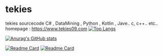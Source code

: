 # tekies
tekies sourcecode
C# , DataMining , Python , Kotlin , Jave.. c, c++.. etc..
homepage :  https://www.tekies09.com
[![Top Langs](https://github-readme-stats.vercel.app/api/top-langs/?username=tekies09)](https://github.com/anuraghazra/github-readme-stats)  

[![Anurag's GitHub stats](https://github-readme-stats.vercel.app/api?username=tekies09)](https://github.com/anuraghazra/github-readme-stats)

[![Readme Card](https://github-readme-stats.vercel.app/api/pin/?username=anuraghazra&repo=github-readme-stats)](https://github.com/anuraghazra/github-readme-stats)   [![Readme Card](https://github-readme-stats.vercel.app/api/pin/?username=anuraghazra&repo=github-readme-stats)](https://github.com/anuraghazra/github-readme-stats)
